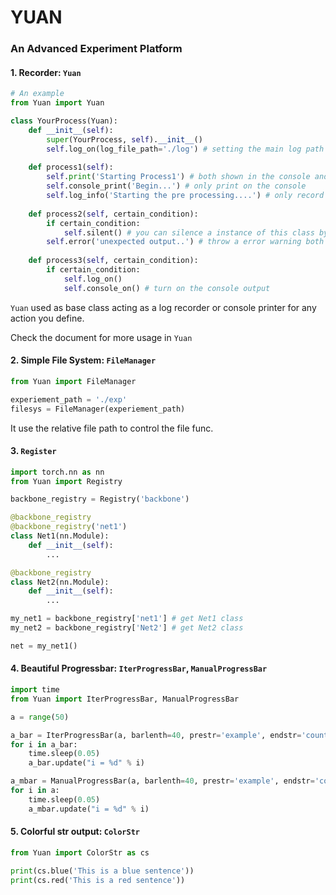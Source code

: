 # YUAN 
### An Advanced Experiment Platform

#### 1. Recorder: `Yuan`
```python
# An example
from Yuan import Yuan

class YourProcess(Yuan):
    def __init__(self):
        super(YourProcess, self).__init__()
        self.log_on(log_file_path='./log') # setting the main log path
        
    def process1(self):
        self.print('Starting Process1') # both shown in the console and log
        self.console_print('Begin...') # only print on the console
        self.log_info('Starting the pre processing....') # only record in the main log
        
    def process2(self, certain_condition):
        if certain_condition:
            self.silent() # you can silence a instance of this class by using is func
        self.error('unexpected output..') # throw a error warning both on recorder and console
            
    def process3(self, certain_condition):
        if certain_condition:
            self.log_on()
            self.console_on() # turn on the console output
```
`Yuan` used as base class acting as a log recorder or console printer
for any action you define.

Check the document for more usage in `Yuan`

#### 2. Simple File System: `FileManager`
```python
from Yuan import FileManager

experiement_path = './exp'
filesys = FileManager(experiement_path)
```
It use the relative file path to control the file func.

#### 3. `Register`
```python
import torch.nn as nn
from Yuan import Registry

backbone_registry = Registry('backbone')

@backbone_registry
@backbone_registry('net1')
class Net1(nn.Module):
    def __init__(self):
        ...

@backbone_registry
class Net2(nn.Module):
    def __init__(self):
        ...

my_net1 = backbone_registry['net1'] # get Net1 class
my_net2 = backbone_registry['Net2'] # get Net2 class

net = my_net1()
```

#### 4. Beautiful Progressbar: `IterProgressBar`, `ManualProgressBar`
```python
import time
from Yuan import IterProgressBar, ManualProgressBar

a = range(50)

a_bar = IterProgressBar(a, barlenth=40, prestr='example', endstr='counting...')
for i in a_bar:
    time.sleep(0.05)
    a_bar.update("i = %d" % i)

a_mbar = ManualProgressBar(a, barlenth=40, prestr='example', endstr='counting...')
for i in a:
    time.sleep(0.05)
    a_mbar.update("i = %d" % i)
```

#### 5. Colorful str output: `ColorStr`
```python
from Yuan import ColorStr as cs

print(cs.blue('This is a blue sentence'))
print(cs.red('This is a red sentence'))
```